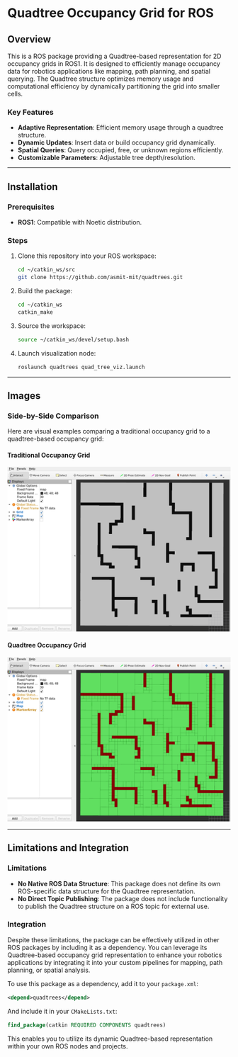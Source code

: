 # Quadtree Occupancy Grid for ROS

## Overview
This is a ROS package providing a Quadtree-based representation for 2D occupancy grids in ROS1. It is designed to efficiently manage occupancy data for robotics applications like mapping, path planning, and spatial querying. The Quadtree structure optimizes memory usage and computational efficiency by dynamically partitioning the grid into smaller cells.

### Key Features
- **Adaptive Representation**: Efficient memory usage through a quadtree structure.
- **Dynamic Updates**: Insert data or build occupancy grid dynamically.
- **Spatial Queries**: Query occupied, free, or unknown regions efficiently.
- **Customizable Parameters**: Adjustable tree depth/resolution.

---

## Installation

### Prerequisites
- **ROS1**: Compatible with Noetic distribution.

### Steps
1. Clone this repository into your ROS workspace:
   ```bash
   cd ~/catkin_ws/src
   git clone https://github.com/asmit-mit/quadtrees.git  
   ```
2. Build the package:
   ```bash
   cd ~/catkin_ws
   catkin_make
   ```
3. Source the workspace:
   ```bash
   source ~/catkin_ws/devel/setup.bash
   ```
4. Launch visualization node:
   ```bash
   roslaunch quadtrees quad_tree_viz.launch
   ```

---

## Images
### Side-by-Side Comparison
Here are visual examples comparing a traditional occupancy grid to a quadtree-based occupancy grid:

#### Traditional Occupancy Grid
![Traditional Occupancy Grid](images/grid_image.png)

#### Quadtree Occupancy Grid
![Quadtree Occupancy Grid](images/quadtree_image.png)

---

## Limitations and Integration

### Limitations
- **No Native ROS Data Structure**: This package does not define its own ROS-specific data structure for the Quadtree representation.
- **No Direct Topic Publishing**: The package does not include functionality to publish the Quadtree structure on a ROS topic for external use.

### Integration
Despite these limitations, the package can be effectively utilized in other ROS packages by including it as a dependency. You can leverage its Quadtree-based occupancy grid representation to enhance your robotics applications by integrating it into your custom pipelines for mapping, path planning, or spatial analysis.

To use this package as a dependency, add it to your `package.xml`:
```xml
<depend>quadtrees</depend>
```

And include it in your `CMakeLists.txt`:
```cmake
find_package(catkin REQUIRED COMPONENTS quadtrees)
```

This enables you to utilize its dynamic Quadtree-based representation within your own ROS nodes and projects.
